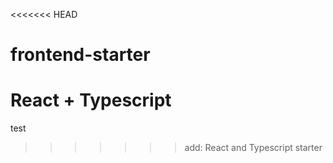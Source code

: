 <<<<<<< HEAD
# frontend-starter
React + Typescript
=======
test
>>>>>>> add: React and Typescript starter
